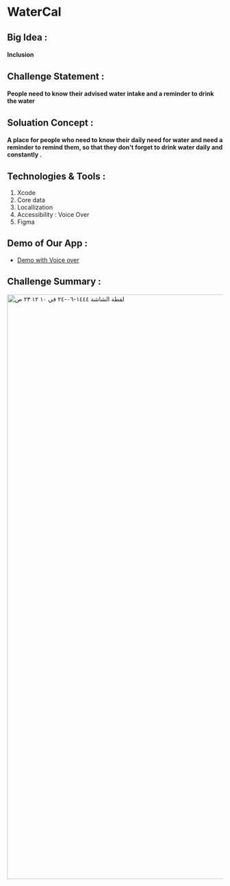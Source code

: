 # WaterCal
## Big Idea :
#### Inclusion
## Challenge Statement :
#### People need to know their advised water intake and a reminder to drink the water
## Soluation Concept : 
#### A place for people who need to know their daily need for water and need a reminder to remind them, so that they don't forget to drink water daily and constantly .
## Technologies & Tools :
1. Xcode
2. Core data 
3. Locallization 
4. Accessibility : Voice Over 
5. Figma 
## Demo of Our App :
 * [Demo with Voice over](https://contattafiles.s3.us-west-1.amazonaws.com/tnt41680/z1x7hANJrvwxYSW/RPReplay_Final1673517405.mov) 
## Challenge Summary :
<img width="1363" alt="‏لقطة الشاشة ١٤٤٤-٠٦-٢٤ في ١٠ ١٢ ٢٣ ص" src="https://user-images.githubusercontent.com/116622964/212835382-ef0589ac-8147-43f5-b78c-d04d53c93f16.png">


